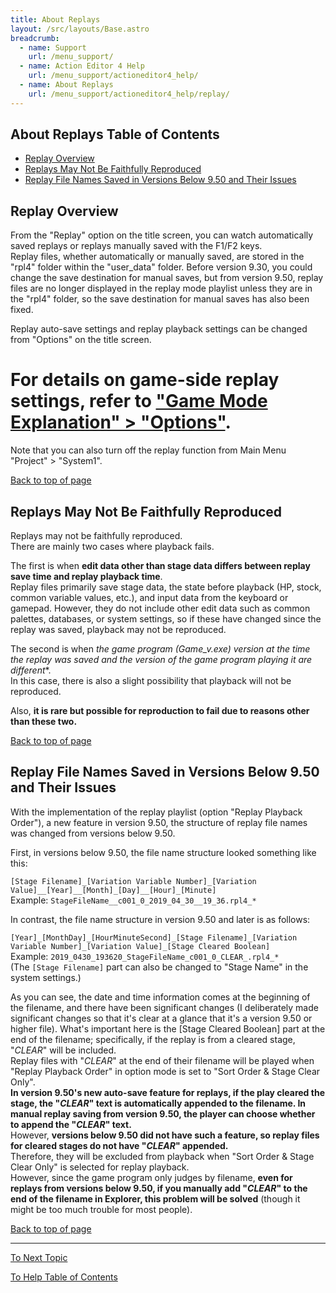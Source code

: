 ```yaml
---
title: About Replays
layout: /src/layouts/Base.astro
breadcrumb:
  - name: Support
    url: /menu_support/
  - name: Action Editor 4 Help
    url: /menu_support/actioneditor4_help/
  - name: About Replays
    url: /menu_support/actioneditor4_help/replay/
---
```


<a name="TOP"></a>

## About Replays Table of Contents

- [Replay Overview](#ABOUT)
- [Replays May Not Be Faithfully Reproduced](#ERROR)
- [Replay File Names Saved in Versions Below 9.50 and Their Issues](#FILENAME)

<a name="ABOUT"></a>

## Replay Overview

From the "Replay" option on the title screen, you can watch automatically saved replays or replays manually saved with the F1/F2 keys.  
Replay files, whether automatically or manually saved, are stored in the "rpl4" folder within the "user_data" folder. Before version 9.30, you could change the save destination for manual saves, but from version 9.50, replay files are no longer displayed in the replay mode playlist unless they are in the "rpl4" folder, so the save destination for manual saves has also been fixed.  

Replay auto-save settings and replay playback settings can be changed from "Options" on the title screen.  
# For details on game-side replay settings, refer to ["Game Mode Explanation" > "Options"](/menu_support/actioneditor4_help/gamemode/#OPTION).  

Note that you can also turn off the replay function from Main Menu "Project" > "System1".  

[Back to top of page](#TOP)

<a name="ERROR"></a>

## Replays May Not Be Faithfully Reproduced

Replays may not be faithfully reproduced.  
There are mainly two cases where playback fails.  

The first is when **edit data other than stage data differs between replay save time and replay playback time**.  
Replay files primarily save stage data, the state before playback (HP, stock, common variable values, etc.), and input data from the keyboard or gamepad. However, they do not include other edit data such as common palettes, databases, or system settings, so if these have changed since the replay was saved, playback may not be reproduced.  

The second is when **the game program (Game_v*.exe) version at the time the replay was saved and the version of the game program playing it are different**.  
In this case, there is also a slight possibility that playback will not be reproduced.  

Also, **it is rare but possible for reproduction to fail due to reasons other than these two.**  

[Back to top of page](#TOP)

<a name="FILENAME"></a>

## Replay File Names Saved in Versions Below 9.50 and Their Issues

With the implementation of the replay playlist (option "Replay Playback Order"), a new feature in version 9.50, the structure of replay file names was changed from versions below 9.50.  
  
First, in versions below 9.50, the file name structure looked something like this:  
  
`[Stage Filename]_[Variation Variable Number]_[Variation Value]__[Year]__[Month]_[Day]__[Hour]_[Minute]`  
Example: `StageFileName__c001_0_2019_04_30__19_36.rpl4_*`  
  
In contrast, the file name structure in version 9.50 and later is as follows:  
  
`[Year]_[MonthDay]_[HourMinuteSecond]_[Stage Filename]_[Variation Variable Number]_[Variation Value]_[Stage Cleared Boolean]`  
Example: `2019_0430_193620_StageFileName_c001_0_CLEAR_.rpl4_*`  
(The `[Stage Filename]` part can also be changed to "Stage Name" in the system settings.)  
  
As you can see, the date and time information comes at the beginning of the filename, and there have been significant changes (I deliberately made significant changes so that it's clear at a glance that it's a version 9.50 or higher file). What's important here is the [Stage Cleared Boolean] part at the end of the filename; specifically, if the replay is from a cleared stage, "_CLEAR_" will be included.  
Replay files with "_CLEAR_" at the end of their filename will be played when "Replay Playback Order" in option mode is set to "Sort Order & Stage Clear Only".  
**In version 9.50's new auto-save feature for replays, if the play cleared the stage, the "_CLEAR_" text is automatically appended to the filename. In manual replay saving from version 9.50, the player can choose whether to append the "_CLEAR_" text.**  
However, **versions below 9.50 did not have such a feature, so replay files for cleared stages do not have "_CLEAR_" appended.**  
Therefore, they will be excluded from playback when "Sort Order & Stage Clear Only" is selected for replay playback.  
However, since the game program only judges by filename, **even for replays from versions below 9.50, if you manually add "_CLEAR_" to the end of the filename in Explorer, this problem will be solved** (though it might be too much trouble for most people).  

[Back to top of page](#TOP)

---

  

[To Next Topic](/menu_support/actioneditor4_help/light/)

[To Help Table of Contents](/menu_support/actioneditor4_help/)